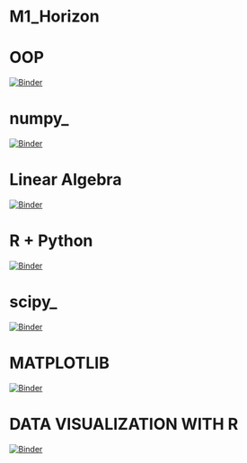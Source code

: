 # M1_Horizon

# OOP
[![Binder](https://mybinder.org/badge_logo.svg)](https://mybinder.org/v2/gh/nevermind78/OOP/main)

# numpy_
[![Binder](https://mybinder.org/badge_logo.svg)](https://mybinder.org/v2/gh/nevermind78/numpy_/main)

# Linear Algebra
[![Binder](https://mybinder.org/badge_logo.svg)](https://mybinder.org/v2/gh/nevermind78/LinearAlgebra/main)

# R + Python
[![Binder](https://mybinder.org/badge_logo.svg)](https://mybinder.org/v2/gh/nevermind78/R_python/master)
 
 # scipy_
[![Binder](https://mybinder.org/badge_logo.svg)](https://mybinder.org/v2/gh/nevermind78/scipy_/main)

# MATPLOTLIB
[![Binder](https://mybinder.org/badge_logo.svg)](https://mybinder.org/v2/gh/nevermind78/matplotlib/main?filepath=PythonGraphes.ipynb)

# DATA VISUALIZATION WITH R
[![Binder](http://mybinder.org/badge_logo.svg)](https://mybinder.org/v2/gh/nevermind78/R_binder4Time_series/master?filepath=DataVisualization.ipynb.ipynb)
